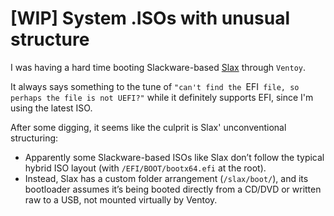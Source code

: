 # [WIP] System .ISOs with unusual structure
I was having a hard time booting Slackware-based [Slax](https://www.slax.org/) through `Ventoy`. 

It always says something to the tune of `"can't find the `EFI` file, so perhaps the file is not UEFI?"` while it definitely supports EFI, since I'm using the latest ISO.

After some digging, it seems like the culprit is Slax' unconventional structuring:
- Apparently some Slackware-based ISOs like Slax don’t follow the typical hybrid ISO layout (with `/EFI/BOOT/bootx64.efi` at the root). 
- Instead, Slax has a custom folder arrangement (`/slax/boot/`), and its bootloader assumes it’s being booted directly from a CD/DVD or written raw to a USB, not mounted virtually by Ventoy.